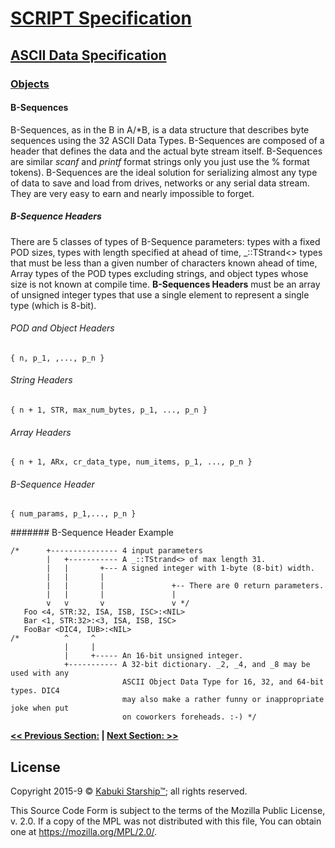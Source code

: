 # [SCRIPT Specification](../../readme.md)

## [ASCII Data Specification](../readme.md)

### [Objects](readme.md)

#### B-Sequences

B-Sequences, as in the B in A/*B, is a data structure that describes byte sequences using the 32 ASCII Data Types. B-Sequences are composed of a header that defines the data and the actual byte stream itself. B-Sequences are similar *scanf* and *printf* format strings only you just use the % format tokens). B-Sequences are the ideal solution for serializing almost any type of data to save and load from drives, networks or any serial data stream. They are very easy to earn and nearly impossible to forget.

##### B-Sequence Headers

There are 5 classes of types of B-Sequence parameters: types with a fixed POD sizes, types with length specified at ahead of time, _::TStrand<> types that must be less than a given number of characters known ahead of time, Array types of the POD types excluding strings, and object types whose size is not known at compile time. **B-Sequences Headers** must be an array of unsigned integer types that use a single element to represent a single type (which is 8-bit).

###### POD and Object Headers

```AsciiArt
{ n, p_1, ,..., p_n }
```

###### String Headers

```AsciiArt
{ n + 1, STR, max_num_bytes, p_1, ..., p_n }
```

###### Array Headers

```AsciiArt
{ n + 1, ARx, cr_data_type, num_items, p_1, ..., p_n }
```

###### B-Sequence Header

```AsciiArt
{ num_params, p_1,..., p_n }
```

####### B-Sequence Header Example

```Script2™
/*      +--------------- 4 input parameters
        |   +----------- A _::TStrand<> of max length 31.
        |   |       +--- A signed integer with 1-byte (8-bit) width.
        |   |       |
        |   |       |               +-- There are 0 return parameters.
        |   |       |               |
        v   v       v               v */
   Foo <4, STR:32, ISA, ISB, ISC>:<NIL>
   Bar <1, STR:32>:<3, ISA, ISB, ISC>
   FooBar <DIC4, IUB>:<NIL>
/*          ^     ^
            |     |
            |     +----- An 16-bit unsigned integer.
            +----------- A 32-bit dictionary. _2, _4, and _8 may be used with any
                         ASCII Object Data Type for 16, 32, and 64-bit types. DIC4
                         may also make a rather funny or inappropriate joke when put
                         on coworkers foreheads. :-) */
```

**[<< Previous Section:](./readme.md) | [Next Section: >>](./readme.md)**

## License

Copyright 2015-9 © [Kabuki Starship™](https://kabukistarship.com); all rights reserved.

This Source Code Form is subject to the terms of the Mozilla Public License, v. 2.0. If a copy of the MPL was not distributed with this file, You can obtain one at <https://mozilla.org/MPL/2.0/>.
